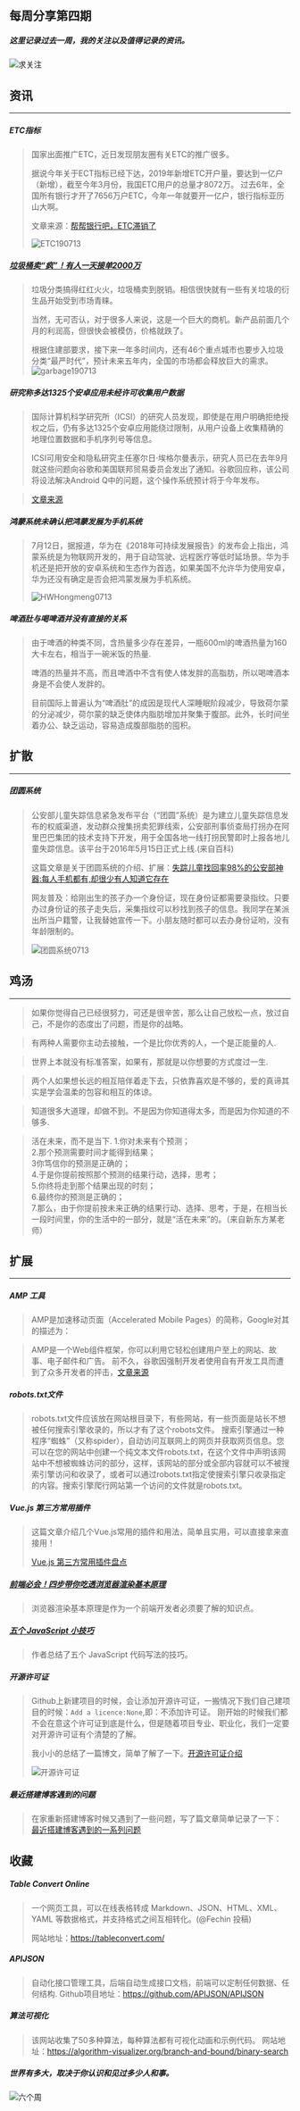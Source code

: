 ## 每周分享第四期
#####  这里记录过去一周，我的关注以及值得记录的资讯。 
 ![求关注](http://img.liugezhou.online/qiuguanzhu.jpg)

## 资讯
-----
##### ETC指标
> 国家出面推广ETC，近日发现朋友圈有关ETC的推广很多。
> 
> 据说今年关于ECT指标已经下达，2019年新增ETC开户量，要达到一亿户（新增），截至今年3月份，我国ETC用户的总量才8072万。
> 过去6年，全国所有银行才开了7656万户ETC，今年一年就要开一亿户，银行指标亚历山大啊。
> 
> 文章来源：[帮帮银行吧，ETC滞销了](https://mp.weixin.qq.com/s/__Cdn17lSOIqO30rciYuOg)
> 
> ![ETC190713](http://img.liugezhou.online/ETC190713.jpg)

##### [垃圾桶卖“疯”！有人一天接单2000万](https://mp.weixin.qq.com/s/nDXSsBx4p4LDCf721gu3pQ)
> 垃圾分类搞得红红火火，垃圾桶卖到脱销。相信很快就有一些有关垃圾的衍生品开始受到市场青睐。
> 
> 当然，无可否认，对于很多人来说，这是一个巨大的商机。新产品前面几个月的利润高，但很快会被模仿，价格就跌了。
> 
> 根据住建部要求，接下来一年多时间内，还有46个重点城市也要步入垃圾分类“最严时代”，预计未来五年内，全国的市场都会释放巨大的需求。
> ![garbage190713](http://img.liugezhou.online/garbage190713.png)


##### 研究称多达1325个安卓应用未经许可收集用户数据
> 国际计算机科学研究所（ICSI）的研究人员发现，即使是在用户明确拒绝授权之后，仍有多达1325个安卓应用能绕过限制，从用户设备上收集精确的地理位置数据和手机序列号等信息。  
> 
> ICSI可用安全和隐私研究主任塞尔日·埃格尔曼表示，研究人员已在去年9月就这些问题向谷歌和美国联邦贸易委员会发出了通知。谷歌回应称，该公司将设法解决Android Q中的问题，这个操作系统预计将于今年发布。

> [文章来源](https://mp.weixin.qq.com/s/AZ92Q8JVu-hRomIjIav94Q)
> 
##### 鸿蒙系统未确认把鸿蒙发展为手机系统
> 7月12日，据报道，华为在《2018年可持续发展报告》的发布会上指出，鸿蒙系统是为物联网开发的，用于自动驾驶、远程医疗等低时延场景。华为手机还是把开放的安卓系统和生态作为首选，如果美国不允许华为使用安卓，华为还没有确定是否会把鸿蒙发展为手机系统。
> 
> ![HWHongmeng0713](http://img.liugezhou.online/HWHongmeng.jpg)

##### 啤酒肚与喝啤酒并没有直接的关系
> 由于啤酒的种类不同，含热量多少存在差异，一瓶600ml的啤酒热量为160大卡左右，相当于一碗米饭的热量.
> 
> 啤酒的热量并不高，而且啤酒中不含有使人体发胖的高脂肪，所以喝啤酒本身是不会使人发胖的。
> 
> 目前国际上普遍认为“啤酒肚”的成因是现代人深睡眠阶段减少，导致荷尔蒙的分泌减少，荷尔蒙的缺乏使体内脂肪增加并聚集于腹部。此外，长时间坐着办公、缺乏运动，容易造成腹部脂肪的囤积。
## 扩散
---
##### 团圆系统
> 公安部儿童失踪信息紧急发布平台（“团圆”系统）是为建立儿童失踪信息发布的权威渠道，发动群众搜集拐卖犯罪线索，公安部刑事侦查局打拐办在阿里巴巴集团的技术支持下开发，用于全国各地一线打拐民警即时上报各地儿童失踪信息。该平台于2016年5月15日正式上线.(来自百科)
> 
> 这篇文章是关于团圆系统的介绍、扩展：[失踪儿童找回率98%的公安部神器:每人手机都有,却很少有人知道它存在](https://mp.weixin.qq.com/s/kvUY27-0fdkGTFN1j4FSIw)
> 
> 网友普及：给刚出生的孩子办一个身份证，现在身份证都需要录指纹。只要办过身份证的孩子走失后，采集指纹可以秒找到孩子的信息。我同学在某派出所当户籍警，让我替她宣传一下。小朋友随时都可以去办身份证哟，没有年龄限制的。
> 
> ![团圆系统0713](http://img.liugezhou.online/tuanyuan090713.jpg)
> 
## 鸡汤
---
> 如果你觉得自己已经很努力，可还是很辛苦，那么让自己放松一点，放过自己，不是你的态度出了问题，而是你的战略。

> 有两种人需要你主动去接触，一个是比你优秀的人，一个是正能量的人.

> 世界上本就没有标准答案，如果有，那就是以你想要的方式度过一生.

> 两个人如果想长远的相互陪伴着走下去，只依靠喜欢是不够的，爱的真谛其实是学会温柔的包容和相互的体谅。

>知道很多大道理，却做不到。不是因为你知道得太多，而是因为你知道的不够多.

> 活在未来，而不是当下.
> 1.你对未来有个预测；  
> 2.那个预测需要时间才能得到结果；  
> 3你笃信你的预测是正确的；  
> 4.于是你提前按照那个预测的结果行动，选择，思考；  
> 5.你终将走到那个结果出现的时刻；  
> 6.最终你的预测是正确的；  
> 7.那么，由于你提前按未来正确的结果行动、选择、思考，于是，在相当长一段时间里，你的生活中的一部分，就是“活在未来”的。（来自新东方某老师）

## 扩展
---
##### AMP 工具
> AMP是加速移动页面（Accelerated Mobile Pages）的简称，Google对其的描述为：

> AMP是一个Web组件框架，你可以利用它轻松创建用户至上的网站、故事、电子邮件和广告。
> 前不久，谷歌因强制开发者使用自有开发工具而遭到了众多开发者的抨击，[文章来源](https://mp.weixin.qq.com/s/zn88mFg8P1wiPFPoPQTsBA)

##### robots.txt文件
> robots.txt文件应该放在网站根目录下，有些网站，有一些页面是站长不想被任何搜索引擎收录的，所以才有了这个robots文件。
> 搜索引擎通过一种程序“蜘蛛”（又称spider），自动访问互联网上的网页并获取网页信息。您可以在您的网站中创建一个纯文本文件robots.txt，在这个文件中声明该网站中不想被蜘蛛访问的部分，这样，该网站的部分或全部内容就可以不被搜索引擎访问和收录了，或者可以通过robots.txt指定使搜索引擎只收录指定的内容。搜索引擎爬行网站第一个访问的文件就是robots.txt。

##### Vue.js 第三方常用插件
> 这篇文章介绍几个Vue.js常用的插件和用法，简单且实用，可以直接拿来直接用！ 
> 
> [Vue.js 第三方常用插件盘点](https://mp.weixin.qq.com/s/47F9VnexISswo2Ne9cc_5g)

##### [前端必会！四步带你吃透浏览器渲染基本原理](https://mp.weixin.qq.com/s/PNJ7xCTh15vtdFHWlDk5gw)
> 浏览器渲染基本原理是作为一个前端开发者必须要了解的知识点。


##### [五个 JavaScript 小技巧](https://www.johnstewart.dev/five-programming-patterns-i-like/)
> 作者总结了五个 JavaScript 代码写法的技巧。

#####  开源许可证
>  Github上新建项目的时候，会让添加开源许可证，一搬情况下我们自己建项目的时候：`Add a licence:None`,即：不添加许可证。
> 刚开始的时候我们都不会在意这个许可证到底是什么，但是随着项目专业、职业化，我们一定要对开源许可证有个清楚的了解。
> 
> 我小小的总结了一篇博文，简单了解了一下。[开源许可证介绍](https://www.liugezhou.online/2019/07/11/Open%20Source%20License/)
> 
> ![开源许可证](http://img.liugezhou.online/licence.jpg)

##### 最近搭建博客遇到的问题
> 在家重新搭建博客时候又遇到了一些问题，写了篇文章简单记录了一下：  
> [最近搭建博客遇到的一系列问题](https://www.liugezhou.online/2019/07/11/%E6%88%91%E7%9A%84%E5%8D%9A%E5%AE%A2%E5%9B%BE%E7%89%87%E6%9D%A5%E8%87%AA%E4%B8%83%E7%89%9B%E4%BA%91%E5%AD%98%E5%82%A8/)

## 收藏
##### Table Convert Online
> 一个网页工具，可以在线表格转成 Markdown、JSON、HTML、XML、YAML 等数据格式，并支持格式之间互相转化。(@Fechin 投稿)
> 
> 网站地址：https://tableconvert.com/

##### APIJSON
> 自动化接口管理工具，后端自动生成接口文档，前端可以定制任何数据、任何结构.
> Github项目地址：https://github.com/APIJSON/APIJSON

##### 算法可视化
> 该网站收集了50多种算法，每种算法都有可视化动画和示例代码。
> 网站地址：https://algorithm-visualizer.org/branch-and-bound/binary-search




##### 世界有多大，取决于你认识和见过多少人和事。
![六个周](http://img.liugezhou.online/weChatPublicSearch.png)
